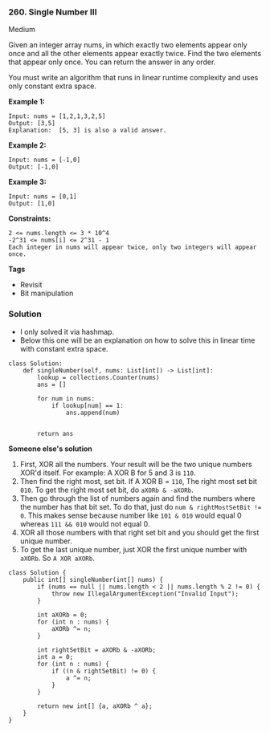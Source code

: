 ### 260. Single Number III
Medium

Given an integer array nums, in which exactly two elements appear only once and all the other elements appear exactly twice. Find the two elements that appear only once. You can return the answer in any order.

You must write an algorithm that runs in linear runtime complexity and uses only constant extra space. 

**Example 1:**
```
Input: nums = [1,2,1,3,2,5]
Output: [3,5]
Explanation:  [5, 3] is also a valid answer.
```

**Example 2:**
```
Input: nums = [-1,0]
Output: [-1,0]
```

**Example 3:**
```
Input: nums = [0,1]
Output: [1,0]
``` 

**Constraints:**
```
2 <= nums.length <= 3 * 10^4
-2^31 <= nums[i] <= 2^31 - 1
Each integer in nums will appear twice, only two integers will appear once.
```

**Tags**
- Revisit
- Bit manipulation
### Solution
- I only solved it via hashmap.
- Below this one will be an explanation on how to solve this in linear time with constant extra space.
```
class Solution:
    def singleNumber(self, nums: List[int]) -> List[int]:
        lookup = collections.Counter(nums)
        ans = []
        
        for num in nums:
            if lookup[num] == 1:
                ans.append(num)
        
        
        return ans
```
**Someone else's solution**
1. First, XOR all the numbers. Your result will be the two unique numbers XOR'd itself. For example: A XOR B for 5 and 3 is `110`.
1. Then find the right most, set bit. If A XOR B = `110`, The right most set bit `010`. To get the right most set bit, do `aXORb & -aXORb`.
1. Then go through the list of numbers again and find the numbers where the number has that bit set. To do that, just do `num & rightMostSetBit != 0`. 
This makes sense because number like `101 & 010` would equal 0 whereas `111 && 010` would not equal 0.
1. XOR all those numbers with that right set bit and you should get the first unique number.
1. To get the last unique number, just XOR the first unique number with `aXORb`. So `A XOR aXORb`.
```
class Solution {
    public int[] singleNumber(int[] nums) {
        if (nums == null || nums.length < 2 || nums.length % 2 != 0) {
            throw new IllegalArgumentException("Invalid Input");
        }

        int aXORb = 0;
        for (int n : nums) {
            aXORb ^= n;
        }

        int rightSetBit = aXORb & -aXORb;
        int a = 0;
        for (int n : nums) {
            if ((n & rightSetBit) != 0) {
                a ^= n;
            }
        }

        return new int[] {a, aXORb ^ a};
    }
}
```
